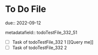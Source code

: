 # To Do File

due:: 2022-09-12

metadatafield:: todoTestFile_332\_51

- [ ] Task of todoTestFile_332 1 [[Query me]]
- [ ] Task of todoTestFile_332 2
